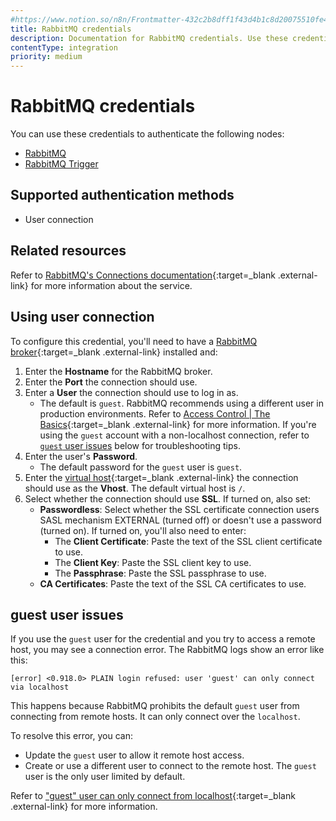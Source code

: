 ```yaml
---
#https://www.notion.so/n8n/Frontmatter-432c2b8dff1f43d4b1c8d20075510fe4
title: RabbitMQ credentials
description: Documentation for RabbitMQ credentials. Use these credentials to authenticate RabbitMQ in n8n, a workflow automation platform.
contentType: integration
priority: medium
---
```


# RabbitMQ credentials

You can use these credentials to authenticate the following nodes:

- [RabbitMQ](/integrations/builtin/app-nodes/n8n-nodes-base.rabbitmq/)
- [RabbitMQ Trigger](/integrations/builtin/trigger-nodes/n8n-nodes-base.rabbitmqtrigger/)

## Supported authentication methods

- User connection

## Related resources

Refer to [RabbitMQ's Connections documentation](https://www.rabbitmq.com/docs/connections){:target=_blank .external-link} for more information about the service.

## Using user connection

To configure this credential, you'll need to have a [RabbitMQ broker](https://www.rabbitmq.com/){:target=_blank .external-link} installed and:

1. Enter the **Hostname** for the RabbitMQ broker.
2. Enter the **Port** the connection should use.
3. Enter a **User** the connection should use to log in as.
    - The default is `guest`. RabbitMQ recommends using a different user in production environments. Refer to [Access Control | The Basics](https://www.rabbitmq.com/docs/access-control#basics){:target=_blank .external-link} for more information. If you're using the `guest` account with a non-localhost connection, refer to [`guest` user issues](#guest-user-issues) below for troubleshooting tips.
4. Enter the user's **Password**.
    - The default password for the `guest` user is `guest`.
5. Enter the [virtual host](https://www.rabbitmq.com/docs/vhosts){:target=_blank .external-link} the connection should use as the **Vhost**. The default virtual host is `/`.
6. Select whether the connection should use **SSL**. If turned on, also set:
    - **Passwordless**: Select whether the SSL certificate connection users SASL mechanism EXTERNAL (turned off) or doesn't use a password (turned on). If turned on, you'll also need to enter:
        - The **Client Certificate**: Paste the text of the SSL client certificate to use.
        - The **Client Key**: Paste the SSL client key to use.
        - The **Passphrase**: Paste the SSL passphrase to use.
    - **CA Certificates**: Paste the text of the SSL CA certificates to use.

## guest user issues

If you use the `guest` user for the credential and you try to access a remote host, you may see a connection error. The RabbitMQ logs show an error like this:

    [error] <0.918.0> PLAIN login refused: user 'guest' can only connect via localhost

This happens because RabbitMQ prohibits the default `guest` user from connecting from remote hosts. It can only connect over the `localhost`.

To resolve this error, you can:

- Update the `guest` user to allow it remote host access.
- Create or use a different user to connect to the remote host. The `guest` user is the only user limited by default.

Refer to ["guest" user can only connect from localhost](https://www.rabbitmq.com/docs/access-control#loopback-users){:target=_blank .external-link} for more information.

